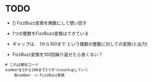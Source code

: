 TODO
===============
- [] FizzBuzz変換を関数にして使い回す

- 1つの整数をFizzBuzz変換はできている

- ギャップは、 1から100まで という複数の整数に対しての変換(と出力)

- FizzBuzz変換を100回繰り返せたら良くない？

```
# これは擬似コード
numberを1から100まで1つずつcountupしていく
    各number -> FizzBuzz変換
```
